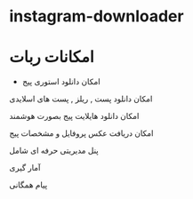 # instagram-downloader
# امکانات ربات
+ امکان دانلود استوری پیج

امکان دانلود پست , ریلز , پست های اسلایدی

امکان دانلود هایلایت پیج بصورت هوشمند

امکان دریافت عکس پروفایل و مشخصات پیج

پنل مدیریتی حرفه ای شامل

آمار گیری

پیام همگانی
